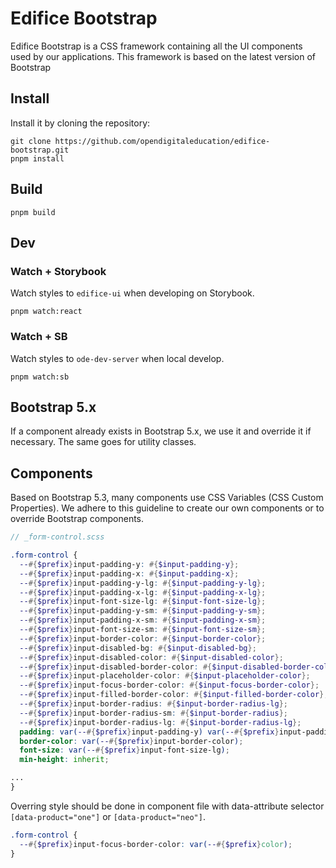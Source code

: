 # Edifice Bootstrap

Edifice Bootstrap is a CSS framework containing all the UI components used by our applications. This framework is based on the latest version of Bootstrap

## Install

Install it by cloning the repository:

```
git clone https://github.com/opendigitaleducation/edifice-bootstrap.git
pnpm install
```

## Build

```
pnpm build
```

## Dev

### Watch + Storybook

Watch styles to `edifice-ui` when developing on Storybook.

```
pnpm watch:react
```

### Watch + SB

Watch styles to `ode-dev-server` when local develop.

```
pnpm watch:sb
```

## Bootstrap 5.x

If a component already exists in Bootstrap 5.x, we use it and override it if necessary. The same goes for utility classes.

## Components

Based on Bootstrap 5.3, many components use CSS Variables (CSS Custom Properties). We adhere to this guideline to create our own components or to override Bootstrap components.

```scss
// _form-control.scss

.form-control {
  --#{$prefix}input-padding-y: #{$input-padding-y};
  --#{$prefix}input-padding-x: #{$input-padding-x};
  --#{$prefix}input-padding-y-lg: #{$input-padding-y-lg};
  --#{$prefix}input-padding-x-lg: #{$input-padding-x-lg};
  --#{$prefix}input-font-size-lg: #{$input-font-size-lg};
  --#{$prefix}input-padding-y-sm: #{$input-padding-y-sm};
  --#{$prefix}input-padding-x-sm: #{$input-padding-x-sm};
  --#{$prefix}input-font-size-sm: #{$input-font-size-sm};
  --#{$prefix}input-border-color: #{$input-border-color};
  --#{$prefix}input-disabled-bg: #{$input-disabled-bg};
  --#{$prefix}input-disabled-color: #{$input-disabled-color};
  --#{$prefix}input-disabled-border-color: #{$input-disabled-border-color};
  --#{$prefix}input-placeholder-color: #{$input-placeholder-color};
  --#{$prefix}input-focus-border-color: #{$input-focus-border-color};
  --#{$prefix}input-filled-border-color: #{$input-filled-border-color};
  --#{$prefix}input-border-radius: #{$input-border-radius-lg};
  --#{$prefix}input-border-radius-sm: #{$input-border-radius};
  --#{$prefix}input-border-radius-lg: #{$input-border-radius-lg};
  padding: var(--#{$prefix}input-padding-y) var(--#{$prefix}input-padding-x);
  border-color: var(--#{$prefix}input-border-color);
  font-size: var(--#{$prefix}input-font-size-lg);
  min-height: inherit;

...
}
```

Overring style should be done in component file with data-attribute selector `[data-product="one"]` or `[data-product="neo"]`.

```scss
.form-control {
  --#{$prefix}input-focus-border-color: var(--#{$prefix}color);
}
```
